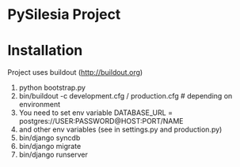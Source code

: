PySilesia Project
=================

Installation
============

Project uses buildout (http://buildout.org)

1. python bootstrap.py
2. bin/buildout -c development.cfg / production.cfg # depending on environment
3. You need to set env variable DATABASE_URL = postgres://USER:PASSWORD@HOST:PORT/NAME
4. and other env variables (see in settings.py and production.py)
5. bin/django syncdb
6. bin/django migrate
7. bin/django runserver
